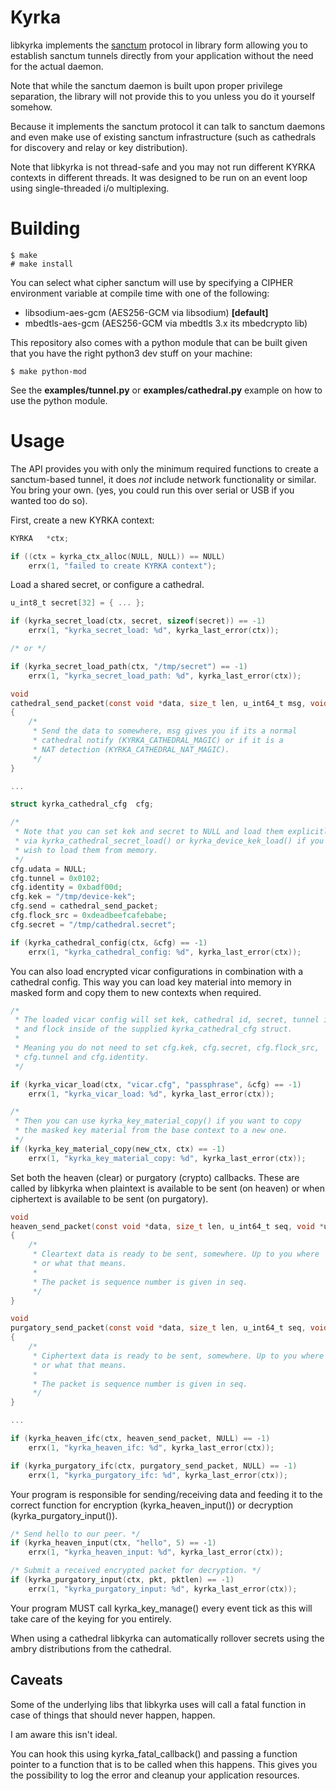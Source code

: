 # Kyrka

libkyrka implements the <a href="https://sanctorum.se/sanctum">sanctum</a>
protocol in library form allowing you to establish sanctum tunnels directly
from your application without the need for the actual daemon.

Note that while the sanctum daemon is built upon proper privilege separation,
the library will not provide this to you unless you do it yourself somehow.

Because it implements the sanctum protocol it can talk to sanctum daemons
and even make use of existing sanctum infrastructure (such as cathedrals
for discovery and relay or key distribution).

Note that libkyrka is not thread-safe and you may not run different
KYRKA contexts in different threads. It was designed to be run on an
event loop using single-threaded i/o multiplexing.

# Building

```
$ make
# make install
```

You can select what cipher sanctum will use by specifying a CIPHER environment
variable at compile time with one of the following:

- libsodium-aes-gcm (AES256-GCM via libsodium) **[default]**
- mbedtls-aes-gcm (AES256-GCM via mbedtls 3.x its mbedcrypto lib)

This repository also comes with a python module that can be built
given that you have the right python3 dev stuff on your machine:

```
$ make python-mod
```

See the **examples/tunnel.py** or **examples/cathedral.py** example
on how to use the python module.

# Usage

The API provides you with only the minimum required functions to
create a sanctum-based tunnel, it does *not* include network
functionality or similar. You bring your own. (yes, you could run
this over serial or USB if you wanted too do so).

First, create a new KYRKA context:

```c
KYRKA	*ctx;

if ((ctx = kyrka_ctx_alloc(NULL, NULL)) == NULL)
	errx(1, "failed to create KYRKA context");
```

Load a shared secret, or configure a cathedral.

```c
u_int8_t secret[32] = { ... };

if (kyrka_secret_load(ctx, secret, sizeof(secret)) == -1)
	errx(1, "kyrka_secret_load: %d", kyrka_last_error(ctx));

/* or */

if (kyrka_secret_load_path(ctx, "/tmp/secret") == -1)
	errx(1, "kyrka_secret_load_path: %d", kyrka_last_error(ctx));
```

```c
void
cathedral_send_packet(const void *data, size_t len, u_int64_t msg, void *udata)
{
	/*
	 * Send the data to somewhere, msg gives you if its a normal
	 * cathedral notify (KYRKA_CATHEDRAL_MAGIC) or if it is a
	 * NAT detection (KYRKA_CATHEDRAL_NAT_MAGIC).
	 */
}

...

struct kyrka_cathedral_cfg	cfg;

/*
 * Note that you can set kek and secret to NULL and load them explicitly
 * via kyrka_cathedral_secret_load() or kyrka_device_kek_load() if you
 * wish to load them from memory.
 */
cfg.udata = NULL;
cfg.tunnel = 0x0102;
cfg.identity = 0xbadf00d;
cfg.kek = "/tmp/device-kek";
cfg.send = cathedral_send_packet;
cfg.flock_src = 0xdeadbeefcafebabe;
cfg.secret = "/tmp/cathedral.secret";

if (kyrka_cathedral_config(ctx, &cfg) == -1)
	errx(1, "kyrka_cathedral_config: %d", kyrka_last_error(ctx));
```

You can also load encrypted vicar configurations in combination with
a cathedral config. This way you can load key material into memory
in masked form and copy them to new contexts when required.

```c
/*
 * The loaded vicar config will set kek, cathedral id, secret, tunnel id
 * and flock inside of the supplied kyrka_cathedral_cfg struct.
 *
 * Meaning you do not need to set cfg.kek, cfg.secret, cfg.flock_src,
 * cfg.tunnel and cfg.identity.
 */

if (kyrka_vicar_load(ctx, "vicar.cfg", "passphrase", &cfg) == -1)
	errx(1, "kyrka_vicar_load: %d", kyrka_last_error(ctx));

/*
 * Then you can use kyrka_key_material_copy() if you want to copy
 * the masked key material from the base context to a new one.
 */
if (kyrka_key_material_copy(new_ctx, ctx) == -1)
	errx(1, "kyrka_key_material_copy: %d", kyrka_last_error(ctx));
```

Set both the heaven (clear) or purgatory (crypto) callbacks. These are
called by libkyrka when plaintext is available to be sent (on heaven)
or when ciphertext is available to be sent (on purgatory).

```c
void
heaven_send_packet(const void *data, size_t len, u_int64_t seq, void *udata)
{
	/*
	 * Cleartext data is ready to be sent, somewhere. Up to you where
	 * or what that means.
	 *
	 * The packet is sequence number is given in seq.
	 */
}

void
purgatory_send_packet(const void *data, size_t len, u_int64_t seq, void *udata)
{
	/*
	 * Ciphertext data is ready to be sent, somewhere. Up to you where
	 * or what that means.
	 *
	 * The packet is sequence number is given in seq.
	 */
}

...

if (kyrka_heaven_ifc(ctx, heaven_send_packet, NULL) == -1)
	errx(1, "kyrka_heaven_ifc: %d", kyrka_last_error(ctx));

if (kyrka_purgatory_ifc(ctx, purgatory_send_packet, NULL) == -1)
	errx(1, "kyrka_purgatory_ifc: %d", kyrka_last_error(ctx));
```

Your program is responsible for sending/receiving data and feeding
it to the correct function for encryption (kyrka_heaven_input()) or
decryption (kyrka_purgatory_input()).

```c
/* Send hello to our peer. */
if (kyrka_heaven_input(ctx, "hello", 5) == -1)
	errx(1, "kyrka_heaven_input: %d", kyrka_last_error(ctx));

/* Submit a received encrypted packet for decryption. */
if (kyrka_purgatory_input(ctx, pkt, pktlen) == -1)
	errx(1, "kyrka_purgatory_input: %d", kyrka_last_error(ctx));
```

Your program MUST call kyrka_key_manage() every event tick as this will
take care of the keying for you entirely.

When using a cathedral libkyrka can automatically rollover secrets
using the ambry distributions from the cathedral.

## Caveats

Some of the underlying libs that libkyrka uses will call a
fatal function in case of things that should never happen, happen.

I am aware this isn't ideal.

You can hook this using kyrka_fatal_callback() and passing
a function pointer to a function that is to be called when
this happens. This gives you the possibility to log the
error and cleanup your application resources.
